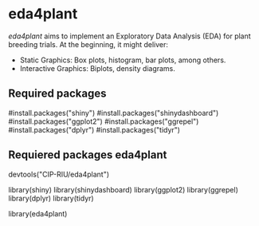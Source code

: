 # eda4plant

*eda4plant* aims to implement an Exploratory Data Analysis (EDA) for plant breeding trials. At the beginning, it might deliver:

- Static Graphics: Box plots, histogram, bar plots, among others. 
- Interactive Graphics: Biplots, density diagrams.

## Required packages
#install.packages("shiny")
#install.packages("shinydashboard")
#install.packages("ggplot2")
#install.packages("ggrepel")
#install.packages("dplyr")
#install.packages("tidyr")

## Requiered packages eda4plant
devtools("CIP-RIU/eda4plant")

library(shiny)
library(shinydashboard)
library(ggplot2)
library(ggrepel)
library(dplyr)
library(tidyr)

library(eda4plant)
